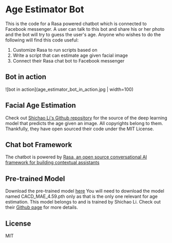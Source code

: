
# Age Estimator Bot
This is the code for a Rasa powered chatbot which is connected to Facebook messenger.
A user can talk to this bot and share his or her photo and the bot will try to guess the user's age.
Anyone who wishes to do the following will find this code useful:
1. Customize Rasa to run scripts based on 
2. Write a script that can estimate age given facial image
3. Connect their Rasa chat bot to Facebook messenger

## Bot in action
![bot in action](age_estimator_bot_in_action.jpg | width=100)

## Facial Age Estimation 
Check out [Shichao Li's Github repository](https://github.com/Nicholasli1995/VisualizingNDF) for the source of the deep learning model that predicts the age given an image. All copyrights belong to them. Thankfully, they have open sourced their code under the MIT License.

## Chat bot Framework 
The chatbot is powered by [Rasa, an open source conversational AI framework for building contextual assistants](https://rasa.com/docs/getting-started/)

## Pre-trained Model
Download the pre-trained model [here](https://drive.google.com/drive/folders/1DM6wVSknkYBqGf1UwHQgJNUp40sYDMrv) 
You will need to download the model named CACD_MAE_4.59.pth only as that is the only one relevant for age estimation.
This model belongs to and is trained by Shichao Li. Check out their [Github page](https://github.com/Nicholasli1995/VisualizingNDF) for more details.

## License
MIT

